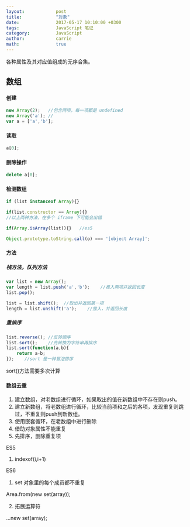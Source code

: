 ```yaml
---
layout:            post
title:             "对象"
date:              2017-05-17 10:10:00 +0300
tags:              JavaScript 笔记
category:          JavaScript
author:            carrie
math:              true
---
```

各种属性及其对应值组成的无序合集。

## 数组
#### 创建
```javascript
new Array(2);   //包含两项，每一项都是 undefined
new Array('a'); //
var a = ['a','b'];
```
#### 读取
```javascript
a[0];
```

#### 删除操作
```javascript
delete a[0];
```

#### 检测数组
```javascript
if (list instanceof Array){} 

if(list.constructor == Array){}
//以上两种方法，在多个 iframe 下可能会出错

if(Array.isArray(list)){}   //es5

Object.prototype.toString.call(o) === '[object Array]';
```

#### 方法
##### 栈方法，队列方法
```javascript
var list = new Array();
var length = list.push('a','b');    //推入两项并返回长度
list.pop();

list = list.shift();  //取出并返回第一项
length = list.unshift('a');    //推入，并返回长度
```
##### 重排序
```javascript
list.reverse(); //反转顺序
list.sort();    //先转换为字符串再排序
list.sort(function(a,b){
    return a-b;
});    //sort 是一种冒泡排序
```
sort()方法需要多次计算

#### 数组去重

1. 建立数组，对老数组进行循环，如果取出的值在新数组中不存在则push。
2. 建立新数组，将老数组进行循环，比较当前项和之后的各项，发现重复则跳过，不重复则push到新数组。
3. 使用嵌套循环，在老数组中进行删除
4. 借助对象属性不能重复
5. 先排序，删除重复项

ES5
1. indexof(i,i+1)

ES6

1. set 对象里的每个成员都不重复

Area.from(new set(array));

2. 拓展运算符

...new set(array);


